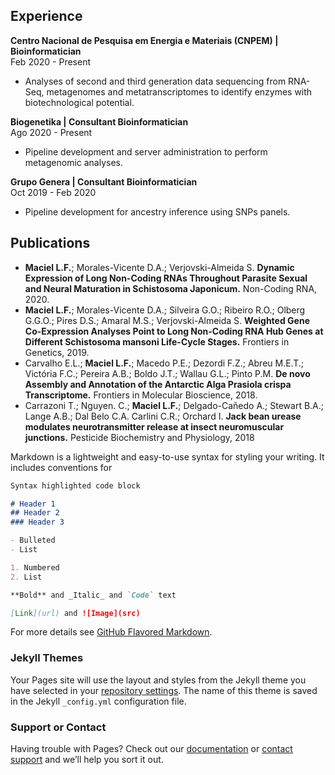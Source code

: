 ## Experience

**Centro Nacional de Pesquisa em Energia e Materiais (CNPEM) | Bioinformatician** <br> Feb 2020 - Present
<ul><li>Analyses of second and third generation data sequencing from RNA-Seq, metagenomes and metatranscriptomes to identify enzymes with biotechnological potential.</li></ul>

**Biogenetika | Consultant Bioinformatician** <br> Ago 2020 - Present
<ul><li>Pipeline development and server administration to perform metagenomic analyses.</li></ul>

**Grupo Genera | Consultant Bioinformatician** <br> Oct 2019 - Feb 2020
<ul> <li>Pipeline development for ancestry inference using SNPs panels.</li> </ul>


## Publications
<ul>
  <li><b>Maciel L.F.</b>; Morales-Vicente D.A.; Verjovski-Almeida S. <b>Dynamic Expression of Long Non-Coding RNAs Throughout Parasite Sexual and Neural Maturation in Schistosoma Japonicum.</b> Non-Coding RNA, 2020.</li>
  <li><b>Maciel L.F.</b>; Morales-Vicente D.A.; Silveira G.O.; Ribeiro R.O.; Olberg G.G.O.; Pires D.S.; Amaral M.S.; Verjovski-Almeida S. <b>Weighted Gene Co-Expression Analyses Point to Long Non-Coding RNA Hub Genes at Different Schistosoma mansoni Life-Cycle Stages.</b> Frontiers in Genetics, 2019.</li>
  <li>Carvalho E.L.; <b>Maciel L.F.</b>; Macedo P.E.; Dezordi F.Z.; Abreu M.E.T.; Victória F.C.; Pereira A.B.; Boldo J.T.; Wallau G.L.; Pinto P.M. <b>De novo Assembly and Annotation of the Antarctic Alga Prasiola crispa Transcriptome.</b> Frontiers in Molecular Bioscience, 2018.</li> 
  <li>Carrazoni T.; Nguyen. C.; <b>Maciel L.F.</b>; Delgado-Cañedo A.; Stewart B.A.; Lange A.B.; Dal Belo C.A. Carlini C.R.; Orchard I. <b>Jack bean urease modulates neurotransmitter release at insect neuromuscular junctions.</b> Pesticide Biochemistry and Physiology, 2018</li>
 </ul>



Markdown is a lightweight and easy-to-use syntax for styling your writing. It includes conventions for

```markdown
Syntax highlighted code block

# Header 1
## Header 2
### Header 3

- Bulleted
- List

1. Numbered
2. List

**Bold** and _Italic_ and `Code` text

[Link](url) and ![Image](src)
```

For more details see [GitHub Flavored Markdown](https://guides.github.com/features/mastering-markdown/).

### Jekyll Themes

Your Pages site will use the layout and styles from the Jekyll theme you have selected in your [repository settings](https://github.com/programming-liftoff/hello-world/settings). The name of this theme is saved in the Jekyll `_config.yml` configuration file.

### Support or Contact

Having trouble with Pages? Check out our [documentation](https://help.github.com/categories/github-pages-basics/) or [contact support](https://github.com/contact) and we’ll help you sort it out.

